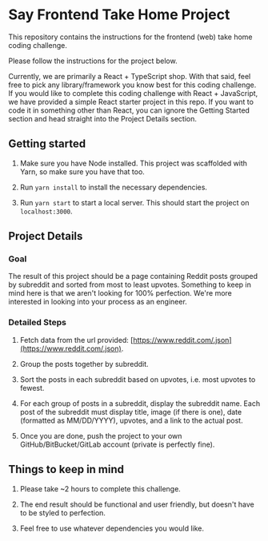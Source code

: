 # Say Frontend Take Home Project

This repository contains the instructions for the frontend (web) take home coding challenge.

Please follow the instructions for the project below.

Currently, we are primarily a React + TypeScript shop. With that said, feel free to pick any library/framework you know best for this coding challenge. If you would like to complete this coding challenge with React + JavaScript, we have provided a simple React starter project in this repo. If you want to code it in something other than React, you can ignore the Getting Started section and head straight into the Project Details section.

## Getting started

1. Make sure you have Node installed. This project was scaffolded with Yarn, so make sure you have that too.

2. Run `yarn install` to install the necessary dependencies.

3. Run `yarn start` to start a local server. This should start the project on `localhost:3000`.

## Project Details

### Goal

The result of this project should be a page containing Reddit posts grouped by subreddit and sorted from most to least upvotes. Something to keep in mind here is that we aren't looking for 100% perfection. We're more interested in looking into your process as an engineer.

### Detailed Steps

1. Fetch data from the url provided: [https://www.reddit.com/.json](https://www.reddit.com/.json).

2. Group the posts together by subreddit.

3. Sort the posts in each subreddit based on upvotes, i.e. most upvotes to fewest.

4. For each group of posts in a subreddit, display the subreddit name. Each post of the subreddit must display title, image (if there is one), date (formatted as MM/DD/YYYY), upvotes, and a link to the actual post.

5. Once you are done, push the project to your own GitHub/BitBucket/GitLab account (private is perfectly fine).

## Things to keep in mind

1. Please take ~2 hours to complete this challenge.

2. The end result should be functional and user friendly, but doesn't have to be styled to perfection.

3. Feel free to use whatever dependencies you would like.
